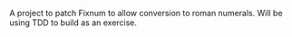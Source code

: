 A project to patch Fixnum to allow conversion to roman numerals. Will be using TDD to build as an exercise.